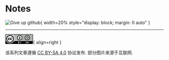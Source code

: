 # Notes

![Give up github](https://sfconservancy.org/img/GiveUpGitHub.png){ width=20% style="display: block; margin: 0 auto" }

---

![License](./assets/LICENSE.png){ align=right }

该系列文章遵循 [CC BY-SA 4.0] 协议发布. 部分图片来源于互联网.  

[CC BY-SA 4.0]: https://creativecommons.org/licenses/by-sa/4.0/deed.zh
